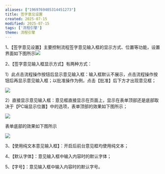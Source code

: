 ```yaml
---
aliases: ["1969769405314451273"]
title: 签字意见设置
created: 2025-07-15
modified: 2025-07-15
tags: ['流程引擎']
theme: 流程引擎
---
```


1、【签字意见设置】主要控制流程签字意见输入框的显示方式、位置等功能，设置界面如下图所示![](ed468b113c370ba8753a547027a7b143.jpg)

2、【签字意见输入框显示方式】有两种方式：

1）此点击流程操作按钮后显示意见输入框：输入框默认不展示，点击流程操作按钮后再显示意见输入框；以批准操作为例，点击【批准】后下方才出现意见框；

![](fc5877cb76bd4921c346142cfbeb47c8.jpg)

2）直接显示意见输入框：意见框直接显示在页面上，显示在表单顶部还是底部取决于【PC端显示位置】中的选项，表单顶部的效果如下图所示；

![](4a5ea713297bd11ab039cadab1e36f4f.jpg)

表单底部的效果如下图所示

![](abb6a458d738bf2009611ce118cd4c87.jpg)

3、【使用纯文本意见输入框】：开启后前台意见框均使用纯文本；

4、【默认字体】：意见输入框中输入内容时的默认字体；

5、【字号】：意见输入框中输入内容时的默认字号。